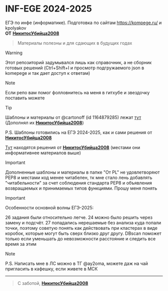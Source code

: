 # INF-EGE 2024-2025
ЕГЭ по инфе (информатике). Подготовка по сайтам https://kompege.ru/ и kpolyakov<br/>
**ОТ** [**НикитосУбийца2008**](https://github.com/NikiHunter)

> Материалы полезны и для сдающих в будущих годах

> [!WARNING]
> Этот репозиторий задумывался лишь как справочник, а не сборник готовых решений (Ctrl+Shift+I и просмотр подгружаемого json в komepege и так дает доступ к ответам)

> [!NOTE]
> Если репо вам помог фолловнитесь на меня в гитхубе и звездочку поставить можете

> [!TIP]
> Шаблоны и материалы от @cartonoff (id 1164879285) лежат [тут](https://github.com/NikiHunter/INF-EGE/От%20PL/) (Дополнял их [**НикитосУбийца2008**](https://github.com/NikiHunter))
> 
> P.S. Шаблоны готовились на ЕГЭ 2024-2025, как и сами решения от [**НикитосУбийца2008**](https://github.com/NikiHunter)
>
> [Тут](https://github.com/NikiHunter/INF-EGE/0206-EGE/) находятся решения от [**НикитосУбийца2008**](https://github.com/NikiHunter) (местами они информативнее материалов выше)

> [!IMPORTANT]
> Дополненные шаблоны и материалы в папке "От PL" не удовлетворяют PEP8 и местами код менее читабелен, тк мне стало лень добавлять "читабельности" за счет соблюдения стандарта PEP8 и объявления возвращаемых и принимаемых типов функциями. Прошу меня понять

> [!IMPORTANT]
> Особенности основной волны ЕГЭ-2025:
>
> 26 задания были относительно легче. 24 можно было решить через замену и подсчёт. 27 попадались нерешаемые без анализа куда попали точки, поэтому советую понять как действовать при кластерах в виде коробок, которые могут быть сверх близко друг другу. DBscan поможет только если уменьшать до невозможности расстояние и следить все время за этим 

> [!NOTE]
> P.S. Написать мне в ЛС можно в ТГ @ay2oma, можете даж на чай пригласить в кафешку, если живете в МСК
------
> C заботой, [**НикитосУбийца2008**](https://github.com/NikiHunter)
